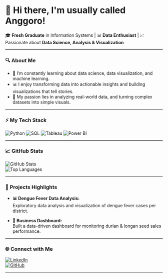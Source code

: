 # 👋 Hi there, I'm usually called Anggoro!

🎓 **Fresh Graduate** in Information Systems | 📊 **Data Enthusiast** | 📈 Passionate about **Data Science, Analysis & Visualization**

---

### 🔍 **About Me**  
- 🌱 I’m constantly learning about data science, data visualization, and machine learning.  
- 📊 I enjoy transforming data into actionable insights and building visualizations that tell stories.  
- 🌟 My passion lies in analyzing real-world data, and turning complex datasets into simple visuals.  

---

### ⚡ **My Tech Stack**  
![Python](https://img.shields.io/badge/Python-3776AB?style=for-the-badge&logo=python&logoColor=white)
![SQL](https://img.shields.io/badge/SQL-4479A1?style=for-the-badge&logo=postgresql&logoColor=white)
![Tableau](https://img.shields.io/badge/Tableau-E97627?style=for-the-badge&logo=tableau&logoColor=white)
![Power BI](https://img.shields.io/badge/PowerBI-F2C811?style=for-the-badge&logo=powerbi&logoColor=black)

---

### 📈 **GitHub Stats**  
![GitHub Stats](https://github-readme-stats.vercel.app/api?username=Angdp3&show_icons=true&theme=radical)  
![Top Languages](https://github-readme-stats.vercel.app/api/top-langs/?username=Angdp3&layout=compact&theme=radical)  

---

### 🌟 **Projects Highlights**  
- **📊 Dengue Fever Data Analysis:**  
  Exploratory data analysis and visualization of dengue fever cases per district.  

- **🌱 Business Dashboard:**  
  Built a data-driven dashboard for monitoring durian & longan seed sales performance.

---

### 🌐 **Connect with Me**  
[![LinkedIn](https://img.shields.io/badge/LinkedIn-0077B5?style=for-the-badge&logo=linkedin&logoColor=white)](https://www.linkedin.com/in/Angdp3)  
[![GitHub](https://img.shields.io/badge/GitHub-100000?style=for-the-badge&logo=github&logoColor=white)](https://github.com/Angdp3)

---


<!--
**Angdp3/Angdp3** is a ✨ _special_ ✨ repository because its `README.md` (this file) appears on your GitHub profile.

Here are some ideas to get you started:
- 🌐 I'm also interested in integrating technology into my business of **durian and longan seed cultivation**.
- 🔭 I’m currently working on ...
- 🌱 I’m currently learning ...
- 👯 I’m looking to collaborate on ...
- 🤔 I’m looking for help with ...
- 💬 Ask me about ...
- 📫 How to reach me: ...
- 😄 Pronouns: ...
- ⚡ Fun fact: ...
-->

